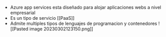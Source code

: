 - Azure app services esta diseñado para alojar aplicaciones webs a nivel empresarial
- Es un tipo de servicio [[PaaS]]
- Admite multiples tipos de lenguajes de programacion y contenedores
![[Pasted image 20230302123150.png]]